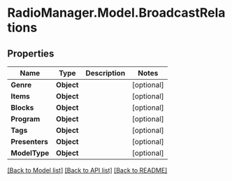 # RadioManager.Model.BroadcastRelations
## Properties

Name | Type | Description | Notes
------------ | ------------- | ------------- | -------------
**Genre** | **Object** |  | [optional] 
**Items** | **Object** |  | [optional] 
**Blocks** | **Object** |  | [optional] 
**Program** | **Object** |  | [optional] 
**Tags** | **Object** |  | [optional] 
**Presenters** | **Object** |  | [optional] 
**ModelType** | **Object** |  | [optional] 

[[Back to Model list]](../README.md#documentation-for-models) [[Back to API list]](../README.md#documentation-for-api-endpoints) [[Back to README]](../README.md)

